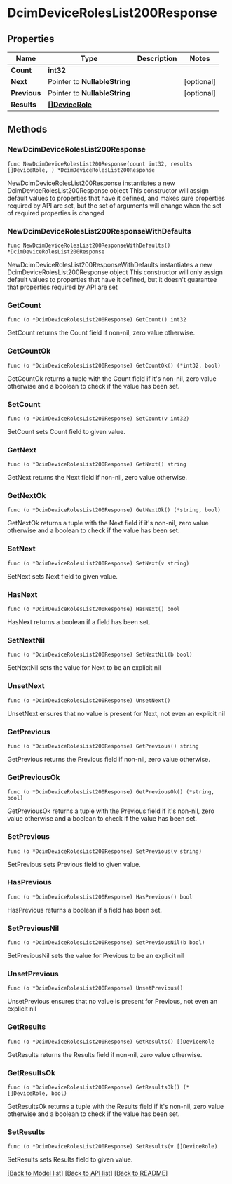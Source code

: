 # DcimDeviceRolesList200Response

## Properties

Name | Type | Description | Notes
------------ | ------------- | ------------- | -------------
**Count** | **int32** |  | 
**Next** | Pointer to **NullableString** |  | [optional] 
**Previous** | Pointer to **NullableString** |  | [optional] 
**Results** | [**[]DeviceRole**](DeviceRole.md) |  | 

## Methods

### NewDcimDeviceRolesList200Response

`func NewDcimDeviceRolesList200Response(count int32, results []DeviceRole, ) *DcimDeviceRolesList200Response`

NewDcimDeviceRolesList200Response instantiates a new DcimDeviceRolesList200Response object
This constructor will assign default values to properties that have it defined,
and makes sure properties required by API are set, but the set of arguments
will change when the set of required properties is changed

### NewDcimDeviceRolesList200ResponseWithDefaults

`func NewDcimDeviceRolesList200ResponseWithDefaults() *DcimDeviceRolesList200Response`

NewDcimDeviceRolesList200ResponseWithDefaults instantiates a new DcimDeviceRolesList200Response object
This constructor will only assign default values to properties that have it defined,
but it doesn't guarantee that properties required by API are set

### GetCount

`func (o *DcimDeviceRolesList200Response) GetCount() int32`

GetCount returns the Count field if non-nil, zero value otherwise.

### GetCountOk

`func (o *DcimDeviceRolesList200Response) GetCountOk() (*int32, bool)`

GetCountOk returns a tuple with the Count field if it's non-nil, zero value otherwise
and a boolean to check if the value has been set.

### SetCount

`func (o *DcimDeviceRolesList200Response) SetCount(v int32)`

SetCount sets Count field to given value.


### GetNext

`func (o *DcimDeviceRolesList200Response) GetNext() string`

GetNext returns the Next field if non-nil, zero value otherwise.

### GetNextOk

`func (o *DcimDeviceRolesList200Response) GetNextOk() (*string, bool)`

GetNextOk returns a tuple with the Next field if it's non-nil, zero value otherwise
and a boolean to check if the value has been set.

### SetNext

`func (o *DcimDeviceRolesList200Response) SetNext(v string)`

SetNext sets Next field to given value.

### HasNext

`func (o *DcimDeviceRolesList200Response) HasNext() bool`

HasNext returns a boolean if a field has been set.

### SetNextNil

`func (o *DcimDeviceRolesList200Response) SetNextNil(b bool)`

 SetNextNil sets the value for Next to be an explicit nil

### UnsetNext
`func (o *DcimDeviceRolesList200Response) UnsetNext()`

UnsetNext ensures that no value is present for Next, not even an explicit nil
### GetPrevious

`func (o *DcimDeviceRolesList200Response) GetPrevious() string`

GetPrevious returns the Previous field if non-nil, zero value otherwise.

### GetPreviousOk

`func (o *DcimDeviceRolesList200Response) GetPreviousOk() (*string, bool)`

GetPreviousOk returns a tuple with the Previous field if it's non-nil, zero value otherwise
and a boolean to check if the value has been set.

### SetPrevious

`func (o *DcimDeviceRolesList200Response) SetPrevious(v string)`

SetPrevious sets Previous field to given value.

### HasPrevious

`func (o *DcimDeviceRolesList200Response) HasPrevious() bool`

HasPrevious returns a boolean if a field has been set.

### SetPreviousNil

`func (o *DcimDeviceRolesList200Response) SetPreviousNil(b bool)`

 SetPreviousNil sets the value for Previous to be an explicit nil

### UnsetPrevious
`func (o *DcimDeviceRolesList200Response) UnsetPrevious()`

UnsetPrevious ensures that no value is present for Previous, not even an explicit nil
### GetResults

`func (o *DcimDeviceRolesList200Response) GetResults() []DeviceRole`

GetResults returns the Results field if non-nil, zero value otherwise.

### GetResultsOk

`func (o *DcimDeviceRolesList200Response) GetResultsOk() (*[]DeviceRole, bool)`

GetResultsOk returns a tuple with the Results field if it's non-nil, zero value otherwise
and a boolean to check if the value has been set.

### SetResults

`func (o *DcimDeviceRolesList200Response) SetResults(v []DeviceRole)`

SetResults sets Results field to given value.



[[Back to Model list]](../README.md#documentation-for-models) [[Back to API list]](../README.md#documentation-for-api-endpoints) [[Back to README]](../README.md)


